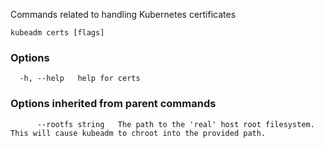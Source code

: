 
Commands related to handling Kubernetes certificates

```
kubeadm certs [flags]
```

### Options

```
  -h, --help   help for certs
```

### Options inherited from parent commands

```
      --rootfs string   The path to the 'real' host root filesystem. This will cause kubeadm to chroot into the provided path.
```
